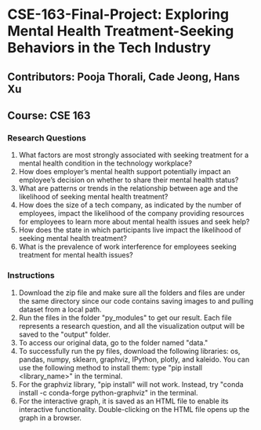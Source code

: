 # CSE-163-Final-Project: Exploring Mental Health Treatment-Seeking Behaviors in the Tech Industry

## Contributors: Pooja Thorali, Cade Jeong, Hans Xu
## Course: CSE 163

### Research Questions

1. What factors are most strongly associated with seeking treatment for a mental health condition in the technology workplace?
2. How does employer’s mental health support potentially impact an employee’s decision on whether to share their mental health status?
3. What are patterns or trends in the relationship between age and the likelihood of seeking mental health treatment? 
4. How does the size of a tech company, as indicated by the number of employees, impact the likelihood of the company providing resources for employees to learn more about mental health issues and seek help?
5. How does the state in which participants live impact the likelihood of seeking mental health treatment? 
6. What is the prevalence of work interference for employees seeking treatment for mental health issues?

### Instructions

1. Download the zip file and make sure all the folders and files are under the same directory since our code contains saving images to and pulling dataset from a local path.
2. Run the files in the folder "py_modules" to get our result. Each file represents a research question, and all the visualization output will be saved to the "output" folder.
3. To access our original data, go to the folder named "data."
4. To successfully run the py files, download the following libraries: os, pandas, numpy, sklearn, graphviz, IPython, plotly, and kaleido. You can use the following method to install them: type "pip install <library_name>" in the terminal.
5. For the graphviz library, "pip install" will not work. Instead, try "conda install -c conda-forge python-graphviz" in the terminal.
6. For the interactive graph, it is saved as an HTML file to enable its interactive functionality. Double-clicking on the HTML file opens up the graph in a browser.
